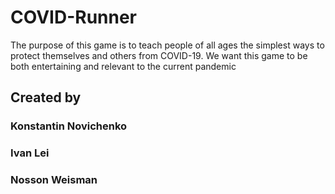# COVID-Runner
The purpose of this game is to teach people of all ages the simplest ways to protect themselves and others from COVID-19. We want this game to be both entertaining and relevant to the current pandemic

## Created by 
### Konstantin Novichenko
### Ivan Lei
### Nosson Weisman
